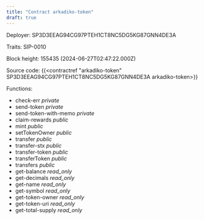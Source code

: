 ```yaml
---
title: "Contract arkadiko-token"
draft: true
---
```

Deployer: SP3D3EEAG94CG97PTEH1CT8NC5DG5KG87GNN4DE3A

Traits:
 SIP-0010



Block height: 155435 (2024-06-27T02:47:22.000Z)

Source code: {{<contractref "arkadiko-token" SP3D3EEAG94CG97PTEH1CT8NC5DG5KG87GNN4DE3A arkadiko-token>}}

Functions:

* check-err _private_
* send-token _private_
* send-token-with-memo _private_
* claim-rewards _public_
* mint _public_
* setTokenOwner _public_
* transfer _public_
* transfer-stx _public_
* transfer-token _public_
* transferToken _public_
* transfers _public_
* get-balance _read_only_
* get-decimals _read_only_
* get-name _read_only_
* get-symbol _read_only_
* get-token-owner _read_only_
* get-token-uri _read_only_
* get-total-supply _read_only_
